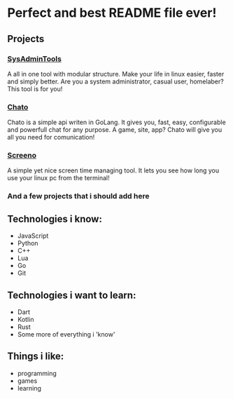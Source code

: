 # Perfect and best README file ever!

## Projects
### [SysAdminTools](https://github.com/Pandaman331/SysAdminTools)
A all in one tool with modular structure. Make your life in linux easier, faster and simply better. 
Are you a system administrator, casual user, homelaber? This tool is for you!

### [Chato](https://github.com/Pandaman331/Chato)
Chato is a simple api writen in GoLang. It gives you, fast, easy, configurable and powerfull chat for any purpose.
A game, site, app? Chato will give you all you need for comunication!

### [Screeno](https://github.com/Pandaman331/Screeno)
A simple yet nice screen time managing tool. It lets you see how long you use your linux pc from the terminal!
### And a few projects that i should add here

## Technologies i know:
- JavaScript
- Python
- C++
- Lua
- Go
- Git
## Technologies i want to learn:
- Dart
- Kotlin
- Rust
- Some more of everything i 'know'
## Things i like:
- programming
- games
- learning
